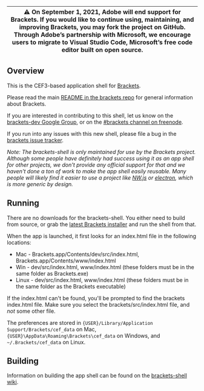 | :warning: On September 1, 2021, Adobe will end support for Brackets. If you would like to continue using, maintaining, and improving Brackets, you may fork the project on GitHub. Through Adobe’s partnership with Microsoft, we encourage users to migrate to Visual Studio Code, Microsoft’s free code editor built on open source.
| ---

## Overview

This is the CEF3-based application shell for [Brackets](https://github.com/adobe/brackets). 

Please read the main [README in the brackets repo](https://github.com/adobe/brackets/blob/master/README.md) 
for general information about Brackets.

If you are interested in contributing to this shell, let us know on the 
[brackets-dev Google Group](http://groups.google.com/group/brackets-dev), 
or on the [#brackets channel on freenode](http://webchat.freenode.net/?channels=brackets).

If you run into any issues with this new shell, please file a bug in the 
[brackets issue tracker](https://github.com/adobe/brackets/issues).

_Note: The brackets-shell is only maintained for use by the Brackets project. Although some people have 
definitely had success using it as an app shell for other projects, we don't provide any official 
support for that and we haven't done a ton of work to make the app shell easily reusable. Many people 
will likely find it easier to use a project like [NW.js](https://github.com/nwjs/nw.js/) or [electron](https://github.com/atom/electron), which is more generic by design._

## Running

There are no downloads for the brackets-shell. You either need to 
build from source, or grab the [latest Brackets installer](http://download.brackets.io) 
and run the shell from that.

When the app is launched, it first looks for an index.html file in the following locations:
* Mac - Brackets.app/Contents/dev/src/index.html, Brackets.app/Contents/www/index.html
* Win - dev/src/index.html, www/index.html (these folders must be in the same folder as Brackets.exe)
* Linux - dev/src/index.html, www/index.html (these folders must be in the same folder as the Brackets executable)

If the index.html can't be found, you'll be prompted to find the brackets index.html file. 
Make sure you select the brackets/src/index.html file, and *not* some other file. 

The preferences are stored in `{USER}/Library/Application Support/Brackets/cef_data` on Mac, `{USER}\AppData\Roaming\Brackets\cef_data` on Windows, and `~/.Brackets/cef_data` on Linux.

## Building

Information on building the app shell can be found on the [brackets-shell wiki](https://github.com/adobe/brackets-shell/wiki/Building-brackets-shell).

